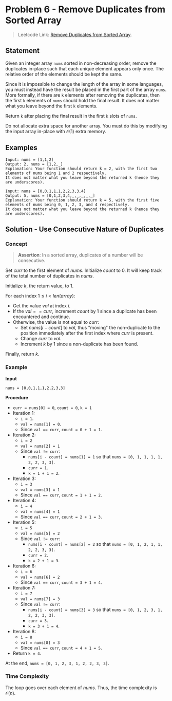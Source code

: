 # Problem 6 - Remove Duplicates from Sorted Array

> Leetcode Link: [Remove Duplicates from Sorted Array](https://leetcode.com/problems/remove-duplicates-from-sorted-array/).

## Statement

Given an integer array `nums` sorted in non-decreasing order, remove the duplicates in-place such that each unique element appears only once. The relative order of the elements should be kept the same.

Since it is impossible to change the length of the array in some languages, you must instead have the result be placed in the first part of the array `nums`. More formally, if there are `k` elements after removing the duplicates, then the first `k` elements of `nums` should hold the final result. It does not matter what you leave beyond the first `k` elements.

Return `k` after placing the final result in the first `k` slots of `nums`.

Do not allocate extra space for another array. You must do this by modifying the input array in-place with $\mathcal{O}(1)$ extra memory.

## Examples

```block
Input: nums = [1,1,2]
Output: 2, nums = [1,2,_]
Explanation: Your function should return k = 2, with the first two elements of nums being 1 and 2 respectively.
It does not matter what you leave beyond the returned k (hence they are underscores).
```

```block
Input: nums = [0,0,1,1,1,2,2,3,3,4]
Output: 5, nums = [0,1,2,3,4,_,_,_,_,_]
Explanation: Your function should return k = 5, with the first five elements of nums being 0, 1, 2, 3, and 4 respectively.
It does not matter what you leave beyond the returned k (hence they are underscores).
```

## Solution - Use Consecutive Nature of Duplicates

### Concept

> **Assertion**: In a sorted array, duplicates of a number will be consecutive.

Set $curr$ to the first element of $nums$. Initialize $count$ to $0$. It will keep track of the total number of duplicates in $nums$.

Initialize $k$, the return value, to $1$.

For each index $1 \le i \lt len(array)$:

- Get the value $val$ at index $i$.
- If the $val == curr$, increment $count$ by $1$ since a duplicate has been encountered and continue.
- Otherwise, the value is not equal to $curr$:
  - Set $nums[i-count]$ to $val$, thus "moving" the non-duplicate to the position immediately after the first index where $curr$ is present.
  - Change $curr$ to $val$.
  - Increment $k$ by $1$ since a non-duplicate has been found.

Finally, return $k$.

### Example

**Input**

```block
nums = [0,0,1,1,1,2,2,3,3]
```

**Procedure**

- `curr = nums[0] = 0`, `count = 0`, `k = 1`
- Iteration 1:
  - `i = 1`.
  - `val = nums[1] = 0`.
  - Since `val == curr`, `count = 0 + 1 = 1`.
- Iteration 2:
  - `i = 2`
  - `val = nums[2] = 1`
  - Since `val != curr`:
    - `nums[i - count] = nums[1] = 1` so that `nums = [0, 1, 1, 1, 1, 2, 2, 3, 3]`.
    - `curr = 1`.
    - `k = 1 + 1 = 2`.
- Iteration 3:
  - `i = 3`
  - `val = nums[3] = 1`
  - Since `val == curr`, `count = 1 + 1 = 2`.
- Iteration 4:
  - `i = 4`
  - `val = nums[4] = 1`
  - Since `val == curr`, `count = 2 + 1 = 3`.
- Iteration 5:
  - `i = 5`
  - `val = nums[5] = 2`
  - Since `val != curr`:
    - `nums[i - count] = nums[2] = 2` so that `nums = [0, 1, 2, 1, 1, 2, 2, 3, 3]`.
    - `curr = 2`.
    - `k = 2 + 1 = 3`.
- Iteration 6:
  - `i = 6`
  - `val = nums[6] = 2`
  - Since `val == curr`, `count = 3 + 1 = 4`.
- Iteration 7:
  - `i = 7`
  - `val = nums[7] = 3`
  - Since `val != curr`:
    - `nums[i - count] = nums[3] = 3` so that `nums = [0, 1, 2, 3, 1, 2, 2, 3, 3]`.
    - `curr = 3`.
    - `k = 3 + 1 = 4`.
- Iteration 8:
  - `i = 8`
  - `val = nums[8] = 3`
  - Since `val == curr`, `count = 4 + 1 = 5`.
- Return `k = 4`.

At the end, `nums = [0, 1, 2, 3, 1, 2, 2, 3, 3]`.

### Time Complexity

The loop goes over each element of $nums$. Thus, the time complexity is $\mathcal{O}(n)$.
